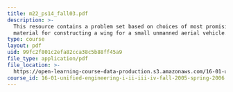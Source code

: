 ```yaml
---
title: m22_ps14_fall03.pdf
description: >-
  This resource contains a problem set based on choices of most promising
  material for constructing a wing for a small unmanned aerial vehicle.
type: course
layout: pdf
uid: 99fc2f801c2efa82cca38c5b88ff45a9
file_type: application/pdf
file_location: >-
  https://open-learning-course-data-production.s3.amazonaws.com/16-01-unified-engineering-i-ii-iii-iv-fall-2005-spring-2006/99fc2f801c2efa82cca38c5b88ff45a9_m22_ps14_fall03.pdf
course_id: 16-01-unified-engineering-i-ii-iii-iv-fall-2005-spring-2006
---
```

